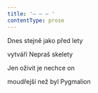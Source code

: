 ```yaml
---
title: '– – – '
contentType: prose
---
```


Dnes stejně jako před lety

vytváří Nepraš skelety

Jen oživit je nechce on

moudřejší než byl Pygmalion
